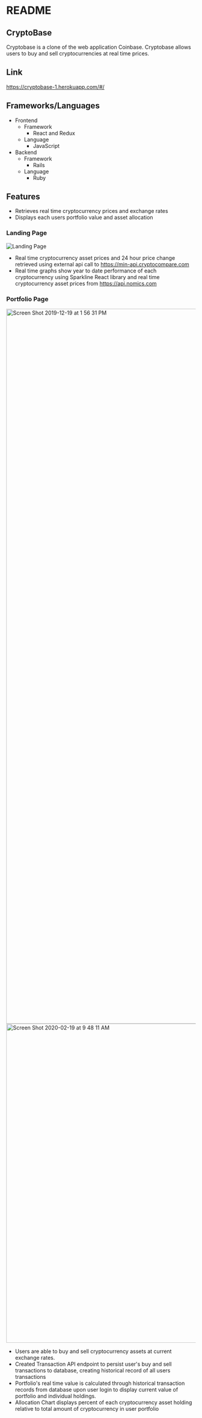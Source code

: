 # README

## CryptoBase

Cryptobase is a clone of the web application Coinbase. Cryptobase allows users to buy and sell cryptocurrencies at real time prices.

## Link

https://cryptobase-1.herokuapp.com/#/

## Frameworks/Languages

* Frontend
  * Framework
    * React and Redux 
  * Language
    * JavaScript
* Backend
  * Framework
    * Rails
  * Language
    * Ruby

## Features

* Retrieves real time cryptocurrency prices and exchange rates
* Displays each users portfolio value and asset allocation

### Landing Page

![Landing Page](https://user-images.githubusercontent.com/46978514/70005346-24462380-151e-11ea-93b5-6b436872d79f.png)

* Real time cryptocurrency asset prices and 24 hour price change retrieved using external api call to https://min-api.cryptocompare.com
* Real time graphs show year to date performance of each cryptocurrency using Sparkline React library and real time cryptocurrency asset prices from https://api.nomics.com 

### Portfolio Page

<img width="1902" alt="Screen Shot 2019-12-19 at 1 56 31 PM" src="https://user-images.githubusercontent.com/46978514/71213037-72219200-2267-11ea-8e0b-d2346d8d83ae.png">

<img width="849" alt="Screen Shot 2020-02-19 at 9 48 11 AM" src="https://user-images.githubusercontent.com/46978514/74860227-2473e500-52fd-11ea-8475-5d2a40f6da28.png">


* Users are able to buy and sell cryptocurrency assets at current exchange rates.
* Created Transaction API endpoint to persist user's buy and sell transactions to database, creating historical record of all users transactions
* Portfolio's real time value is calculated through historical transaction records from database upon user login to display current value of portfolio and individual holdings.
* Allocation Chart displays percent of each cryptocurrency asset holding relative to total amount of cryptocurrency in user portfolio 
